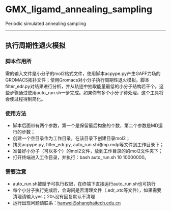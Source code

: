 # GMX_ligamd_annealing_sampling
Periodic simulated annealing sampling
____________________________________________
## 执行周期性退火模拟
### 脚本作用所
需的输入文件是小分子的mol2格式文件，使用脚本acpype.py产生GAFF力场的GROMACS拓扑文件；使用Gromacs对小分子执行周期性退火模拟。脚本filter_edr.py对结果进行分析，并从轨迹中抽取能量最低的小分子结构若干个。这些步骤通过使用auto_run.sh一步完成。如果你有多个小分子待处理，这个工具将会使过程得到简化。
### 使用方法
* 脚本后面带有两个参数，第一个是保留最后构象的个数，第二个参数是MD运行的步数；
* 创建一个空目录作为工作目录，在该目录下创建目录mol2；
* 拷贝acpype.py, filter_edr.py, auto_run.sh和mp.mdp等文件到工作目录下；
* 准备好小分子（可以多个）的mol2文件，放到工作目录的的mol2文件夹下；
* 打开终端进入工作目录，并执行：bash auto_run.sh 10 10000000。
### 需要注意
* auto_run.sh被赋予可执行权限，在终端下直接运行auto_run.sh也可执行
* 每个小分子执行完成后，会询问是否清理文件（.edr,.xtc等文件），如果需要清理请输入yes；20s没有回复默认不清理
* 运行出现问题请联系：hanwei@shanghaitech.edu.cn
